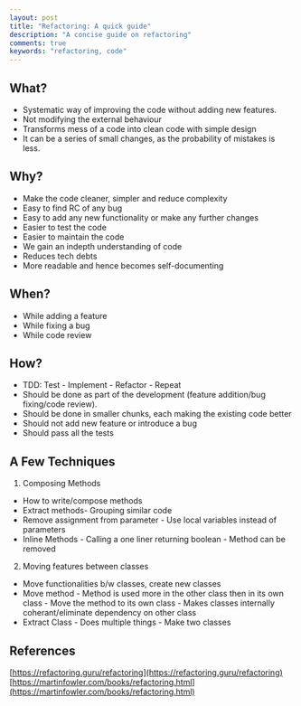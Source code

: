 ```yaml
---
layout: post
title: "Refactoring: A quick guide"
description: "A concise guide on refactoring"
comments: true
keywords: "refactoring, code"
---
```


## What?
- Systematic way of improving the code without adding new features.
- Not modifying the external behaviour
- Transforms mess of a code into clean code with simple design
- It can be a series of small changes, as the probability of mistakes is less.

## Why?
- Make the code cleaner, simpler and reduce complexity
- Easy to find RC of any bug
- Easy to add any new functionality or make any further changes
- Easier to test the code
- Easier to maintain the code
- We gain an indepth understanding of code
- Reduces tech debts
- More readable and hence becomes self-documenting

## When?
- While adding a feature
- While fixing a bug
- While code review

## How?
- TDD: Test - Implement - Refactor - Repeat
- Should be done as part of the development (feature addition/bug fixing/code review).
- Should be done in smaller chunks, each making the existing code better
- Should not add new feature or introduce a bug
- Should pass all the tests

## A Few Techniques
1. Composing Methods
- How to write/compose methods
- Extract methods- Grouping similar code
- Remove assignment from parameter - Use local variables instead of parameters
- Inline Methods - Calling a one liner returning boolean - Method can be removed

2. Moving features between classes
- Move functionalities b/w classes, create new classes
- Move method - Method is used more in the other class then in its own class - Move the method to its own class - Makes classes internally coherant/eliminate dependency on other class
- Extract Class - Does multiple things - Make two classes

## References
[https://refactoring.guru/refactoring](https://refactoring.guru/refactoring)
[https://martinfowler.com/books/refactoring.html](https://martinfowler.com/books/refactoring.html)
